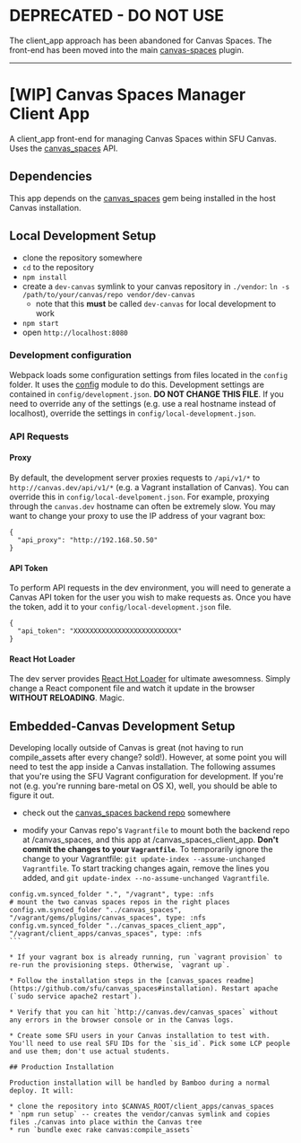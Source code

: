 # DEPRECATED - DO NOT USE

The client_app approach has been abandoned for Canvas Spaces. The front-end has been moved into the main [canvas-spaces](https://github.com/sfu/canvas-spaces) plugin.

---------

# [WIP] Canvas Spaces Manager Client App

A client_app front-end for managing Canvas Spaces within SFU Canvas. Uses the [canvas_spaces](https://github.com/sfu/canvas_spaces) API.

## Dependencies

This app depends on the [canvas_spaces](https://github.com/sfu/canvas_spaces) gem being installed in the host Canvas installation.

## Local Development Setup

* clone the repository somewhere
* `cd` to the repository
* `npm install`
* create a `dev-canvas` symlink to your canvas repository in `./vendor`: `ln -s /path/to/your/canvas/repo vendor/dev-canvas`
  * note that this **must** be called `dev-canvas` for local development to work
* `npm start`
* open `http://localhost:8080`

### Development configuration

Webpack loads some configuration settings from files located in the `config` folder. It uses the [config](https://www.npmjs.com/package/config) module to do this. Development settings are contained in `config/development.json`. **DO NOT CHANGE THIS FILE**. If you need to override any of the settings (e.g. use a real hostname instead of localhost), override the settings in `config/local-development.json`.

### API Requests

#### Proxy

By default, the development server proxies requests to `/api/v1/*` to `http://canvas.dev/api/v1/*` (e.g. a Vagrant installation of Canvas). You can override this in `config/local-develpoment.json`. For example, proxying through the `canvas.dev` hostname can often be extremely slow. You may want to change your proxy to use the IP address of your vagrant box:

```
{
  "api_proxy": "http://192.168.50.50"
}
```

#### API Token

To perform API requests in the dev environment, you will need to generate a Canvas API token for the user you wish to make requests as. Once you have the token, add it to your `config/local-development.json` file.

```
{
  "api_token": "XXXXXXXXXXXXXXXXXXXXXXXXXX"
}
```

#### React Hot Loader

The dev server provides [React Hot Loader](https://github.com/gaearon/react-hot-loader) for ultimate awesomness. Simply change a React component file and watch it update in the browser **WITHOUT RELOADING**. Magic.

## Embedded-Canvas Development Setup

Developing locally outside of Canvas is great (not having to run compile_assets after every change? sold!). However, at some point you will need to test the app inside a Canvas installation. The following assumes that you're using the SFU Vagrant configuration for development. If you're not (e.g. you're running bare-metal on OS X), well, you should be able to figure it out.

* check out the [canvas_spaces backend repo](https://github.com/sfu/canvas_spaces) somewhere

* modify your Canvas repo's `Vagrantfile` to mount both the backend repo at /canvas_spaces, and this app at /canvas_spaces_client_app. **Don't commit the changes to your `Vagrantfile`**. To temporarily ignore the change to your Vagrantfile: `git update-index --assume-unchanged Vagrantfile`. To start tracking changes again, remove the lines you added, and `git update-index --no-assume-unchanged Vagrantfile`.

````
config.vm.synced_folder ".", "/vagrant", type: :nfs
# mount the two canvas spaces repos in the right places
config.vm.synced_folder "../canvas_spaces", "/vagrant/gems/plugins/canvas_spaces", type: :nfs
config.vm.synced_folder "../canvas_spaces_client_app", "/vagrant/client_apps/canvas_spaces", type: :nfs
```

* If your vagrant box is already running, run `vagrant provision` to re-run the provisioning steps. Otherwise, `vagrant up`.

* Follow the installation steps in the [canvas_spaces readme](https://github.com/sfu/canvas_spaces#installation). Restart apache (`sudo service apache2 restart`).

* Verify that you can hit `http://canvas.dev/canvas_spaces` without any errors in the browser console or in the Canvas logs.

* Create some SFU users in your Canvas installation to test with. You'll need to use real SFU IDs for the `sis_id`. Pick some LCP people and use them; don't use actual students.

## Production Installation

Production installation will be handled by Bamboo during a normal deploy. It will:

* clone the repository into $CANVAS_ROOT/client_apps/canvas_spaces
* `npm run setup` -- creates the vendor/canvas symlink and copies files ./canvas into place within the Canvas tree
* run `bundle exec rake canvas:compile_assets`
